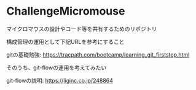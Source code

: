 # ChallengeMicromouse
マイクロマウスの設計やコード等を共有するためのリポジトリ


構成管理の運用として下記URLを参考にすること

gitの基礎勉強: https://tracpath.com/bootcamp/learning_git_firststep.html


そのうち、git-flowの運用を考えてみたい

git-flowの説明: https://liginc.co.jp/248864
